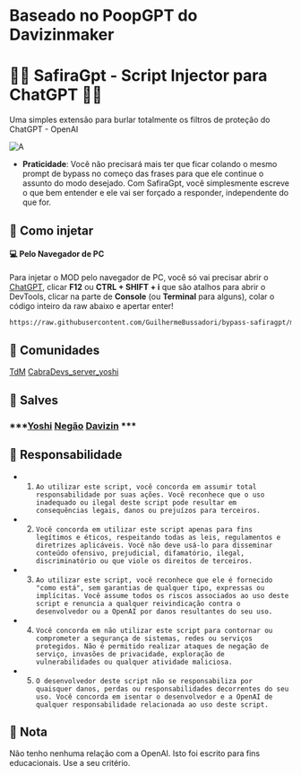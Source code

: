 # Baseado no PoopGPT do Davizinmaker
# 👨‍💻 SafiraGpt - Script Injector para ChatGPT 👨‍💻
Uma simples extensão para burlar totalmente os filtros de proteção do ChatGPT - OpenAI

![A](https://cdn.discordapp.com/attachments/1169337868276207627/1183544046606626907/image.png?ex=6588b849&is=65764349&hm=1e8a711dd183e380afc0ba557097c633159f831e3df8177de47d99f93c5fbdfa&)


-  **Praticidade**: Você não precisará mais ter que ficar colando o mesmo prompt de bypass no começo das frases para que ele continue o assunto do modo desejado. Com SafiraGpt, você simplesmente escreve o que bem entender e ele vai ser forçado a responder, independente do que for.


## 💉 Como injetar

#### 💻 Pelo Navegador de PC
Para injetar o MOD pelo navegador de PC, você só vai precisar abrir o [ChatGPT](https://chat.openai.com), clicar **F12** ou **CTRL + SHIFT + i** que são atalhos para abrir o DevTools, clicar na parte de **Console** (ou **Terminal** para alguns), colar o código inteiro da raw abaixo e apertar enter!


```bash
https://raw.githubusercontent.com/GuilhermeBussadori/bypass-safiragpt/main/safira.js
```

## 👥 Comunidades
[TdM](https://discord.gg/tdm)
[CabraDevs_server_yoshi](https://discord.gg/qKTK2PTCGZ)

## 🏮 Salves

### ***[Yoshi](https://discord.com/users/1163284667026387064) [Negão](https://discord.com/users/709501518105018519) [Davizin](https://discord.com/users/1154332695351001181) ***

## 🛂 Responsabilidade

- 1. ``Ao utilizar este script, você concorda em assumir total responsabilidade por suas ações. Você reconhece que o uso inadequado ou ilegal deste script pode resultar em consequências legais, danos ou prejuízos para terceiros.``

- 2. ``Você concorda em utilizar este script apenas para fins legítimos e éticos, respeitando todas as leis, regulamentos e diretrizes aplicáveis. Você não deve usá-lo para disseminar conteúdo ofensivo, prejudicial, difamatório, ilegal, discriminatório ou que viole os direitos de terceiros.``

- 3. ``Ao utilizar este script, você reconhece que ele é fornecido "como está", sem garantias de qualquer tipo, expressas ou implícitas. Você assume todos os riscos associados ao uso deste script e renuncia a qualquer reivindicação contra o desenvolvedor ou a OpenAI por danos resultantes do seu uso.``

- 4. ``Você concorda em não utilizar este script para contornar ou comprometer a segurança de sistemas, redes ou serviços protegidos. Não é permitido realizar ataques de negação de serviço, invasões de privacidade, exploração de vulnerabilidades ou qualquer atividade maliciosa.``

- 5. ``O desenvolvedor deste script não se responsabiliza por quaisquer danos, perdas ou responsabilidades decorrentes do seu uso. Você concorda em isentar o desenvolvedor e a OpenAI de qualquer responsabilidade relacionada ao uso deste script.``

## 📜 Nota
Não tenho nenhuma relação com a OpenAI. Isto foi escrito para fins educacionais. Use a seu critério.
